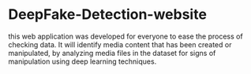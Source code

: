 # DeepFake-Detection-website
this web application was developed for everyone to ease the process of checking data. It will identify media content that has been created or manipulated, by analyzing media files in the dataset for signs of manipulation using deep learning techniques.
